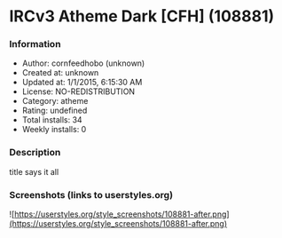 # IRCv3 Atheme Dark [CFH] (108881)

### Information
- Author: cornfeedhobo (unknown)
- Created at: unknown
- Updated at: 1/1/2015, 6:15:30 AM
- License: NO-REDISTRIBUTION
- Category: atheme
- Rating: undefined
- Total installs: 34
- Weekly installs: 0


### Description
title says it all


### Screenshots (links to userstyles.org)
![https://userstyles.org/style_screenshots/108881-after.png](https://userstyles.org/style_screenshots/108881-after.png)


